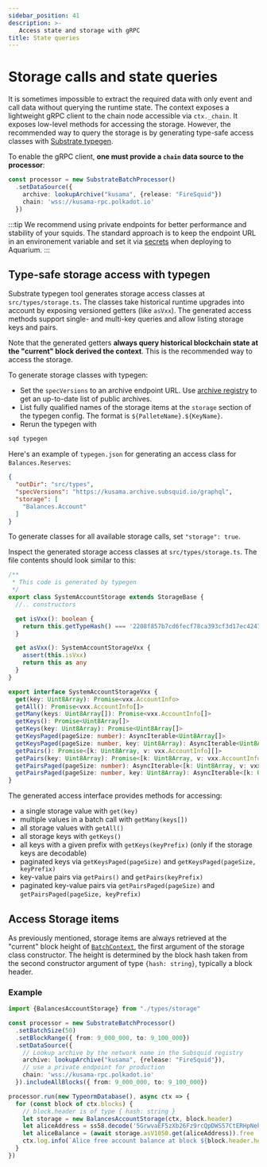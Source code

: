 ```yaml
---
sidebar_position: 41
description: >-
   Access state and storage with gRPC
title: State queries
---
```


# Storage calls and state queries

It is sometimes impossible to extract the required data with only event and call data without querying the runtime state.
The context exposes a lightweight gRPC client to the chain node accessible via `ctx._chain`. 
It exposes low-level methods for accessing the storage. However, the recommended way to query the storage is by generating type-safe access classes with [Substrate typegen](/substrate-indexing/squid-substrate-typegen). 

To enable the gRPC client, **one must provide a `chain` data source to the processor**:

```typescript
const processor = new SubstrateBatchProcessor()
  .setDataSource({
    archive: lookupArchive("kusama", {release: "FireSquid"})
    chain: 'wss://kusama-rpc.polkadot.io'
  })
```

:::tip
We recommend using private endpoints for better performance and stability of your squids. The standard approach is to keep the endpoint URL in an environement variable and set it via [secrets](/deploy-squid/env-variables#secrets) when deploying to Aquarium.
:::

## Type-safe storage access with typegen

Substrate typegen tool generates storage access classes at `src/types/storage.ts`. The classes take historical runtime upgrades into account by exposing versioned getters (like `asVxx`). The generated access methods support single- and multi-key queries and allow listing storage keys and pairs.

Note that the generated getters **always query historical blockchain state at the "current" block derived the context**. This is the recommended way to access the storage.

To generate storage classes with typegen:

* Set the `specVersions` to an archive endpoint URL. Use [archive registry](/archives/overview/#archive-registry) to get an up-to-date list of public archives.
* List fully qualified names of the storage items at the `storage` section of the typegen config. The format is `${PalleteName}.${KeyName}`.
* Rerun the typegen with

```bash
sqd typegen
```

Here's an example of `typegen.json` for generating an access class for `Balances.Reserves`:

```json title=typegen.json
{
  "outDir": "src/types",
  "specVersions": "https://kusama.archive.subsquid.io/graphql", 
  "storage": [
    "Balances.Account"
  ]
}
```
To generate classes for all available storage calls, set `"storage": true`.

Inspect the generated storage access classes at `src/types/storage.ts`. The file contents should look similar to this:

```typescript title=src/types/storage.ts
/**
 * This code is generated by typegen
 */
export class SystemAccountStorage extends StorageBase {
  //.. constructors

  get isVxx(): boolean {
    return this.getTypeHash() === '2208f857b7cd6fecf78ca393cf3d17ec424773727d0028f07c9f0dc608fc1b7a'
  }

  get asVxx(): SystemAccountStorageVxx {
    assert(this.isVxx)
    return this as any
  }
}

export interface SystemAccountStorageVxx {
  get(key: Uint8Array): Promise<vxx.AccountInfo>
  getAll(): Promise<vxx.AccountInfo[]>
  getMany(keys: Uint8Array[]): Promise<vxx.AccountInfo[]>
  getKeys(): Promise<Uint8Array[]>
  getKeys(key: Uint8Array): Promise<Uint8Array[]>
  getKeysPaged(pageSize: number): AsyncIterable<Uint8Array[]>
  getKeysPaged(pageSize: number, key: Uint8Array): AsyncIterable<Uint8Array[]>
  getPairs(): Promise<[k: Uint8Array, v: vxx.AccountInfo][]>
  getPairs(key: Uint8Array): Promise<[k: Uint8Array, v: vxx.AccountInfo][]>
  getPairsPaged(pageSize: number): AsyncIterable<[k: Uint8Array, v: vxx.AccountInfo][]>
  getPairsPaged(pageSize: number, key: Uint8Array): AsyncIterable<[k: Uint8Array, v: vxx.AccountInfo][]>
}

```

The generated access interface provides methods for accessing:

- a single storage value with `get(key)`
- multiple values in a batch call with `getMany(keys[])`
- all storage values with `getAll()`
- all storage keys with `getKeys()`
- all keys with a given prefix with `getKeys(keyPrefix)` (only if the storage keys are decodable)
- paginated keys via `getKeysPaged(pageSize)` and `getKeysPaged(pageSize, keyPrefix)`
- key-value pairs via `getPairs()` and `getPairs(keyPrefix)`
- paginated key-value pairs via `getPairsPaged(pageSize)` and `getPairsPaged(pageSize, keyPrefix)`

## Access Storage items

As previously mentioned, storage items are always retrieved at the "current" block height of [`BatchContext`](/substrate-indexing/context-interfaces), the first argument of the storage class constructor. The height is determined by the block hash taken from the second constructor argument of type `{hash: string}`, typically a block header.

### Example

```typescript title=processor.ts
import {BalancesAccountStorage} from "./types/storage"

const processor = new SubstrateBatchProcessor()
  .setBatchSize(50)
  .setBlockRange({ from: 9_000_000, to: 9_100_000})
  .setDataSource({
    // Lookup archive by the network name in the Subsquid registry
    archive: lookupArchive("kusama", {release: "FireSquid"}),
    // use a private endpoint for production
    chain: 'wss://kusama-rpc.polkadot.io'
  }).includeAllBlocks({ from: 9_000_000, to: 9_100_000})

processor.run(new TypeormDatabase(), async ctx => {
  for (const block of ctx.blocks) { 
    // block.header is of type { hash: string }
    let storage = new BalancesAccountStorage(ctx, block.header)
    let aliceAddress = ss58.decode('5GrwvaEF5zXb26Fz9rcQpDWS57CtERHpNehXCPcNoHGKutQY').bytes
    let aliceBalance = (await storage.asV1050.get(aliceAddress)).free
    ctx.log.info(`Alice free account balance at block ${block.header.height}: ${aliceBalance.toString()}`)
  }
})
```
